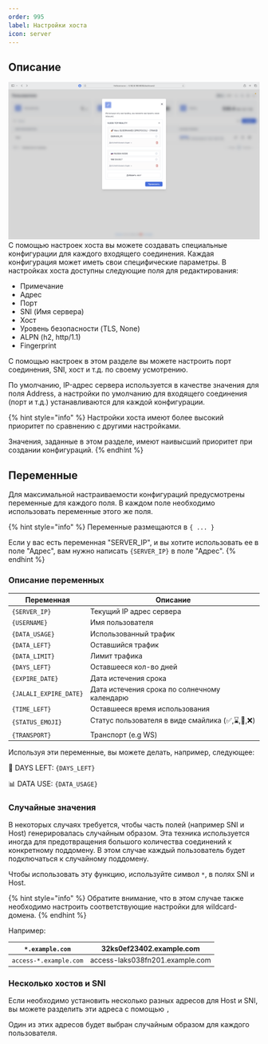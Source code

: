 ```yaml
---
order: 995
label: Настройки хоста
icon: server
---
```




## Описание
![](/static/14.png)
С помощью настроек хоста вы можете создавать специальные конфигурации для каждого входящего соединения. Каждая конфигурация может иметь свои специфические параметры. В настройках хоста доступны следующие поля для редактирования:

* Примечание
* Адрес
* Порт
* SNI (Имя сервера)
* Хост
* Уровень безопасности (TLS, None)
* ALPN (h2, http/1.1)
* Fingerprint

С помощью настроек в этом разделе вы можете настроить порт соединения, SNI, хост и т.д. по своему усмотрению.

По умолчанию, IP-адрес сервера используется в качестве значения для поля Address, а настройки по умолчанию для входящего соединения (порт и т.д.) устанавливаются для каждой конфигурации.

{% hint style="info" %}
Настройки хоста имеют более высокий приоритет по сравнению с другими настройками.

Значения, заданные в этом разделе, имеют наивысший приоритет при создании конфигураций.
{% endhint %}

## Переменные

Для максимальной настраиваемости конфигураций предусмотрены переменные для каждого поля. В каждом поле необходимо использовать переменные этого же поля.

{% hint style="info" %}
Переменные размещаются в `{ ... }`

Если у вас есть переменная "SERVER\_IP", и вы хотите использовать ее в поле "Адрес", вам нужно написать `{SERVER_IP}` в поле "Адрес".
{% endhint %}

### Описание переменных

| Переменная     | Описание                 |
| -------------- | ------------------------ |
| `{SERVER_IP}`  | Текущий IP адрес сервера |
| `{USERNAME}`   | Имя пользователя         |
| `{DATA_USAGE}` | Использованный трафик    |
| `{DATA_LEFT}`  | Оставшийся трафик        |
| `{DATA_LIMIT}` | Лимит трафика            |
| `{DAYS_LEFT}`  | Оставшееся кол-во дней   |
| `{EXPIRE_DATE}`  | Дата истечения срока       |
| `{JALALI_EXPIRE_DATE}`  | Дата истечения срока по солнечному календарю       |
| `{TIME_LEFT}`  | Оставшееся время использования      |
| `{STATUS_EMOJI}`  | Статус пользователя в виде смайлика (✅,⌛️,🪫,❌)      |
| `{TRANSPORT}`  | Транспорт (e.g WS)       |


Используя эти переменные, вы можете делать, например, следующее:

📆 DAYS LEFT: `{DAYS_LEFT}`

📊 DATA USE: `{DATA_USAGE}`

### Случайные значения

В некоторых случаях требуется, чтобы часть полей (например SNI и Host) генерировалась случайным образом. Эта техника используется иногда для предотвращения большого количества соединений к конкретному поддомену. В этом случае каждый пользователь будет подключаться к случайному поддомену.

Чтобы использовать эту функцию, используйте символ `*`, в полях SNI и Host.

{% hint style="info" %}
Обратите внимание, что в этом случае также необходимо настроить соответствующие настройки для wildcard-домена.
{% endhint %}

Например:

| `*.example.com`        | 32ks0ef23402.example.com        |
| ---------------------- | ------------------------------- |
| `access-*.example.com` | access-laks038fn201.example.com |

### Несколько хостов и SNI

Если необходимо установить несколько разных адресов для Host и SNI, вы можете разделить эти адреса с помощью `,`

Один из этих адресов будет выбран случайным образом для каждого пользователя.
